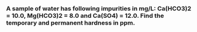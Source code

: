### A sample of water has following impurities in mg/L: Ca(HCO3)2 = 10.0, Mg(HCO3)2 = 8.0 and Ca(SO4) = 12.0. Find the temporary and permanent hardness in ppm.
